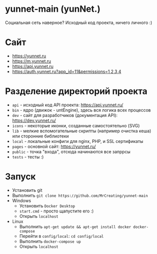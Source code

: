 # yunnet-main (yunNet.)
Социальная сеть наверное?
Исходный код проекта, ничего личного :)

# Сайт
* https://yunnet.ru
* https://m.yunnet.ru
* https://api.yunnet.ru
* https://auth.yunnet.ru?app_id=11&permissions=1,2,3,4

# Разделение директорий проекта
* `api` - исходный код API проекта: https://api.yunnet.ru/
* `bin` - ядро (движок - untEngine), здесь вся логика всех процессов
* `dev` - сайт для разработчиков (документация API): https://dev.yunnet.ru/
* `icons` - некоторые иконки, созданные самостоятельно (SVG)
* `lib` - мелкие вспомогательные скрипты (например очистка кеша) или сторонние библиотеки
* `local` - локальные конфиги для nginx, PHP, и SSL сертификаты
* `pages` - основной сайт: https://yunnet.ru/
* `public` - точка "входа", отсюда начинаются все запррсы
* `tests` - тесты :)

# Запуск
- Установить git
- Выполнить `git clone https://github.com/MrCreating/yunnet-main`
- Windows
	- Установить `Docker Desktop`
	- `start.cmd` - просто щапустите его :)
	- Открыть `localhost`
- Linux
	- Выполнить `apt-get update && apt-get install docker docker-compose`
	- Перейти в `config/local`: `cd config/local`
	- Выполнить `docker-compose up`
	- Открыть `localhost`